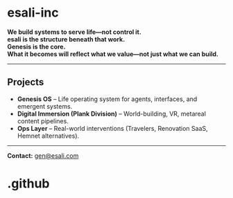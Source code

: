 # esali-inc

**We build systems to serve life—not control it.  
esali is the structure beneath that work.  
Genesis is the core.  
What it becomes will reflect what we value—not just what we can build.**

---

## Projects

- **Genesis OS** – Life operating system for agents, interfaces, and emergent systems.
- **Digital Immersion (Plank Division)** – World-building, VR, metareal content pipelines.
- **Ops Layer** – Real-world interventions (Travelers, Renovation SaaS, Hemnet alternatives).

---

**Contact:** [gen@esali.com](mailto:gen@esali.com)
# .github

